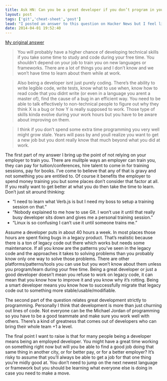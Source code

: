 ```yaml
---
title: Ask HN: Can you be a great developer if you don’t program in your free time?
layout: post
tags: ['git','cheat-sheet','post']
lead: "I posted an answer to this question on Hacker News but I feel like there’s more I need to explain."
date: 2014-04-01 19:52:40
---
```


[My original answer](https://news.ycombinator.com/item?id=7475549)

> You will probably have a higher chance of developing technical skills if you take some time to study and code during your free time. You shouldn’t depend on your job to train you on new languages or frameworks. There are a lot of things you and I don’t know and we won’t have time to learn about them while at work.

> Also being a developer isnt just purely coding. There’s the ability to write legible code, write tests, know what to use when, know how to read code that you didnt write (or even in a language you arent a master of), find the cause of a bug in an efficient way. You need to be able to talk effectively to non-technical people to figure out why they think X is a bug or how Y is really supposed to work. Those type of skills kinda evolve during your work hours but you have to be aware about improving on them.

> I think if you don’t spend some extra time programming you very well might grow stale. Years will pass by and youll realize you want to get a new job but you dont really know that much beyond what you did at work.

The first part of my answer I bring up the point of not relying on your employer to train you. There are mulitple ways an employer can train you, they can pay for tuition/conferences, hire talent to come in for training sessions, pay for books. I’ve come to believe that any of that is gravy and not something you are entitled to. Of course it benefits the employer to spend money training you but some places don’t consider that factor at all. If you really want to get better at what you do then take the time to learn. Don’t just sit around thinking:  

* “I need to learn what Verb.js is but I need my boss to setup a training session on that.”
* “Nobody explained to me how to use Git. I won’t use it until that really busy developer sits down and gives me a personal training session.”
* “Linux is so confusing I can’t use it until someone trains me.”

Assume a developer puts in about 40 hours a week. In most places those hours are spent fixing bugs in a legacy product. That’s realistic because there is a ton of legacy code out there which works but needs some maintenance. If all you know are the patterns you’ve seen in the legacy code and the approaches it takes to solving problems than you probably know only one way to solve those problems. There are other platforms/patterns/tools you can use but you won’t know about them unless you program/learn during your free time. Being a great developer or just a good developer doesn’t mean you refuse to work on legacy code, it can mean that you know how to improve it and you know why it’s rotting. Being a smart developer means you know how to successfully migrate that legacy code out to something more stable/usable/modifiable. 

The second part of the question relates great development strictly to programming. Personally I think that development is more than just churning out lines of code. Not everyone can be the Michael Jordan of programming so you have to be a good teammate and make sure you work well with others. There’s a kind of greatness that comes out of developers who can bring their whole team +1 a level.

The final point I want to raise is that for many people being a developer means being an employed developer. You might have a great time working on something right now but will you be able to find a good job doing that same thing in another city, or for better pay, or for a better employer? It’s risky to assume that you’ll always be able to get a job for that one thing you’re midly good at. You don’t need to jump on the next newest language or framework but you should be learning what everyone else is doing in case you need to make a move. 



